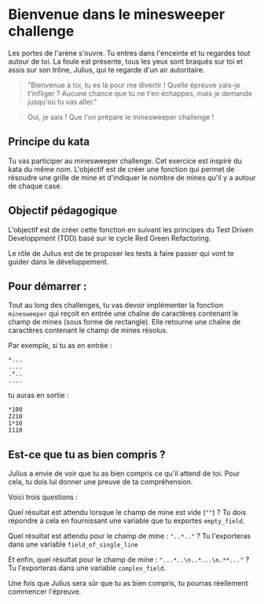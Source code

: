 # Bienvenue dans le minesweeper challenge

Les portes de l'arène s'ouvre. Tu entres dans l'enceinte et tu regardes tout autour de toi. La foule est présente, tous les yeux sont braqués sur toi et assis sur son trône, Julius, qui te regarde d'un air autoritaire.

> "Bienvenue à toi, tu es là pour me divertir ! Quelle épreuve vais-je t'infliger ? Aucune chance que tu ne t'en échappes, mais je demande jusqu'où tu vas aller."

> Oui, je sais ! Que l'on prépare le minesweeper challenge !

## Principe du kata
Tu vas participer au minesweeper challenge. Cet exercice est inspiré du kata du même nom. L'objectif est de créer une fonction qui permet de résoudre une grille de mine et d'indiquer le nombre de mines qu'il y a autour de chaque case.

## Objectif pédagogique
L'objectif est de créer cette fonction en suivant les principes du Test Driven Developpment (TDD) basé sur le cycle Red Green Refactoring.

Le rôle de Julius est de te proposer les tests à faire passer qui vont te guider dans le développement.

## Pour démarrer : 
Tout au long des challenges, tu vas devoir implémenter la fonction `minesweeper` qui reçoit en entrée une chaîne de caractères contenant le champ de mines (sous forme de rectangle). Elle retourne une chaîne de caractères contenant le champ de mines résolus.

Par exemple, si tu as en entrée  : 
```
*...
....
.*..
....
```

tu auras en sortie : 
```
*100
2210
1*10
1110
```

## Est-ce que tu as bien compris ?

Julius a envie de voir que tu as bien compris ce qu'il attend de toi. Pour cela, tu dois lui donner une preuve de ta compréhension.

Voici trois questions : 

Quel résultat est attendu lorsque le champ de mine est vide (`""`) ?
Tu dois répondre à cela en fournissant une variable que tu exportes `empty_field`.

Quel résultat est attendu pour le champ de mine : `"..*.."` ? Tu l'exporteras dans une variable `field_of_single_line`

Et enfin, quel résultat pour le champ de mine : `"...*..\n..*...\n.**..."` ?
Tu l'exporteras dans une variable `complex_field`.

Une fois que Julius sera sûr que tu as bien compris, tu pourras réellement commencer l'épreuve.